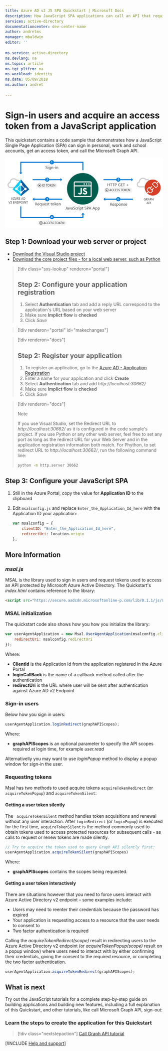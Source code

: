 ```yaml
---
title: Azure AD v2 JS SPA Quickstart | Microsoft Docs
description: How JavaScript SPA applications can call an API that require access tokens by Azure Active Directory v2 endpoint
services: active-directory
documentationcenter: dev-center-name
author: andretms
manager: mbaldwin
editor: ''

ms.service: active-directory
ms.devlang: na
ms.topic: article
ms.tgt_pltfrm: na
ms.workload: identity 
ms.date: 05/09/2018
ms.author: andret

---
```


# Sign-in users and acquire an access token from a JavaScript application

This quickstart contains a code sample that demonstrates how a JavaScript Single Page Application (SPA) can sign in personal, work and school accounts, get an access token, and call the Microsoft Graph API.

![How the sample app generated by this guide works](media/active-directory-javascriptspa/javascriptspa-intro.png)


## Step 1: Download your web server or project

- [Download the Visual Studio project](https://github.com/Azure-Samples/active-directory-javascript-graphapi-v2/archive/VisualStudio.zip)
- [Download the core project files - for a local web server, such as Python](https://github.com/Azure-Samples/active-directory-javascript-graphapi-v2/archive/core.zip)

> [!div class="sxs-lookup" renderon="portal"]
> ## Step 2: Configure your application registration
> 1. Select **Authentication** tab and add a reply URL correspond to the application's URL based on your web server
> 2. Make sure **Implict flow** is **checked**
> 3. Click *Save*

> [!div renderon="portal" id="makechanges"]

> [!div renderon="docs"]
> ## Step 2: Register your application
> 
> 1. To register an application, go to the [Azure AD - Application Registration](https://apps.dev.microsoft.com/portal/register-app)
> 2. Enter a name for your application and click **Create**
> 3. Select **Authentication** tab and add  *http://localhost:30662/*
> 4. Make sure **Implict flow** is **checked**
> 5. Click *Save*

> [!div renderon="docs"]
>> [!NOTE]
>> If you use Visual Studio, set the Redirect URL to *http://localhost:30662/* as it is configured in the code sample's project. If you use Python or any other web server, feel free to set any port as long as the redirect URL for your Web Server and in the application registration information both match. For Phython, to set redirect URL to *http://localhost:30662/*, run the following command line:
>> ```bash
>> python -m http.server 30662
>> ```

## Step 3: Configure your JavaScript SPA

1. Still in the Azure Portal, copy the value for **Application ID** to the clipboard
2.	Edit `msalconfig.js` and replace <code>Enter_the_Application_Id_here</code> with the Application ID your application:

    ```javascript
    var msalconfig = {
        clientID: "Enter_the_Application_Id_here",
        redirectUri: location.origin
    };
    ```

## More Information

### *msal.js*
MSAL is the library used to sign in users and request tokens used to access an API protected by Microsoft Azure Active Directory. The Quickstart's *index.html* contains reference to the library:

```html
<script src="https://secure.aadcdn.microsoftonline-p.com/lib/0.1.1/js/msal.min.js"></script>
````

### MSAL initialization

The quickstart code also shows how you how you initialize the library:

```javascript
var userAgentApplication = new Msal.UserAgentApplication(msalconfig.clientID, null, loginCallback, {
    redirectUri: msalconfig.redirectUri
});
```
Where:
* **ClientId** is the Application Id from the application registered in the Azure Portal
* **loginCallBack** is the name of a callback method called after the authentication
* **redirectUri** is the URL where user will be sent after authentication against Azure AD v2 Endpoint

### Sign-in users

Below how you sign in users:

```javascript
userAgentApplication.loginRedirect(graphAPIScopes);
```

Where:
* **graphAPIScopes** is an optional parameter to specify the API scopes required at login time, for example *user.read*

Alternativelly you may want to use *loginPopup* method to display a popup window for sign-in the user.

### Requesting tokens

Msal has two methods to used acquire tokens `acquireTokenRedirect` (or `acquireTokenPopup`) and `acquireTokenSilent`:

#### Getting a user token silently
The ` acquireTokenSilent` method handles token acquisitions and renewal without any user interaction. After `loginRedirect` (or `loginPopup`) is executed for the first time, `acquireTokenSilent` is the method commonly used to obtain tokens used to access protected resources for subsequent calls - as calls to request or renew tokens are made silently.

```javascript
// Try to acquire the token used to query Graph API silently first:
userAgentApplication.acquireTokenSilent(graphAPIScopes)
```
Where:
* **graphAPIScopes** contains the scopes being requested.

#### Getting a user token interactively

 There are situations however that you need to force users interact with Azure Active Directory v2 endpoint – some examples include:
-	Users may need to reenter their credentials because the password has expired
-	Your application is requesting access to a resource that the user needs to consent to
-	Two factor authentication is required

Calling the *acquireTokenRedirect(scope)* result in redirecting users to the Azure Active Directory v2 endpoint (or *acquireTokenPopup(scope)* result on a popup window) where users need to interact with by either confirming their credentials, giving the consent to the required resource, or completing the two factor authentication.


```javascript
userAgentApplication.acquireTokenRedirect(graphAPIScopes);
```

## What is next

Try out the JavaScript tutorials for a complete step-by-step guide on building applications and building new features, including a full explanation of this Quickstart, and other tutorials, like call Microsoft Graph API, sign-out:

### Learn the steps to create the application for this Quickstart

> [!div class="nextstepaction"]
> [Call Graph API tutorial](https://docs.microsoft.com/azure/active-directory/develop/guidedsetups/active-directory-javascriptspa)

<!--
### Learn other scenarios
> [!div class="nextstepaction"]
> [Sign-Out tutorial](..\tutorials\active-directory-javascriptspa-sign-out.md)
> [Call Graph API tutorial](..\tutorials\active-directory-javascriptspa-call-graph-api.md)
-->

[!INCLUDE [Help and support](/includes/active-directory-develop-help-support-include.md)]
